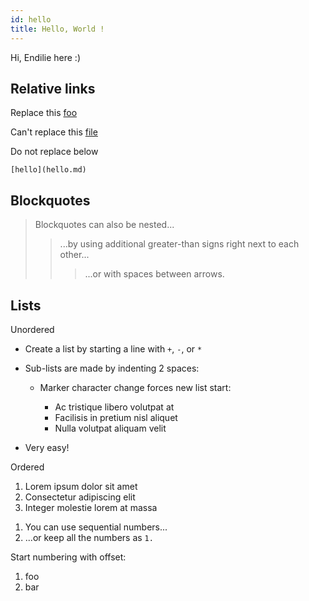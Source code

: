 ```yaml
---
id: hello
title: Hello, World !
---
```


Hi, Endilie here :)

## Relative links

Replace this [foo](foo/bar.md)

Can't replace this [file](file.md)

Do not replace below

```
[hello](hello.md)
```

## Blockquotes

> Blockquotes can also be nested...
>
> > ...by using additional greater-than signs right next to each other...
> >
> > > ...or with spaces between arrows.

## Lists

Unordered

- Create a list by starting a line with `+`, `-`, or `*`
- Sub-lists are made by indenting 2 spaces:

  - Marker character change forces new list start:

    - Ac tristique libero volutpat at

    * Facilisis in pretium nisl aliquet

    - Nulla volutpat aliquam velit
- Very easy!

Ordered

1. Lorem ipsum dolor sit amet
2. Consectetur adipiscing elit
3. Integer molestie lorem at massa

1) You can use sequential numbers...
2) ...or keep all the numbers as `1.`

Start numbering with offset:

1. foo
2. bar
